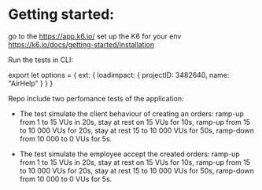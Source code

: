 # Getting started:

go to the https://app.k6.io/
set up the K6 for your env https://k6.io/docs/getting-started/installation

Run the tests in CLI:

export let options = {
  ext: {
    loadimpact: {
      projectID: 3482640,
      name: "AirHelp"
    }
  }
}


Repo include two perfomance tests of the application: 

  * The test simulate the client behaviour of creating an orders: 
  ramp-up from 1 to 15 VUs in 20s, 
  stay at rest on 15 VUs for 10s,
  ramp-up from 15 to 10 000 VUs  for 20s,
  stay at rest 15 to 10 000 VUs for 50s,
  ramp-down from 10 000 to 0 VUs for 5s.

  * The test simulate the employee accept the created orders:
  ramp-up from 1 to 15 VUs in 20s, 
  stay at rest on 15 VUs for 10s,
  ramp-up from 15 to 10 000 VUs  for 20s,
  stay at rest 15 to 10 000 VUs for 50s,
  ramp-down from 10 000 to 0 VUs for 5s.
    
